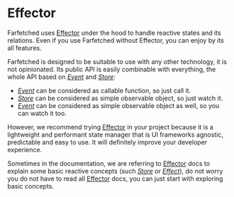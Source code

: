 # Effector

Farfetched uses [Effector](https://effector.dev) under the hood to handle reactive states and its relations. Even if you use Farfetched without Effector, you can enjoy by its all features.

Farfetched is designed to be suitable to use with any other technology, it is not opinionated. Its public API is easily combinable with everything, the whole API based on [_Event_](https://effector.dev/docs/api/effector/event) and [_Store_](https://effector.dev/docs/api/effector/store):

- [_Event_](https://effector.dev/docs/api/effector/event) can be considered as callable function, so just call it.
- [_Store_](https://effector.dev/docs/api/effector/store) can be considered as simple observable object, so just watch it.
- [_Event_](https://effector.dev/docs/api/effector/event) can be considered as simple observable object as well, so you can watch it too.

However, we recommend trying [Effector](https://effector.dev) in your project because it is a lightweight and performant state manager that is UI frameworks agnostic, predictable and easy to use. It will definitely improve your developer experience.

Sometimes in the documentation, we are referring to [Effector](https://effector.dev) docs to explain some basic reactive concepts (such [_Store_](https://effector.dev/docs/api/effector/store) or [_Effect_](https://effector.dev/docs/api/effector/effect)), do not worry you do not have to read all [Effector](https://effector.dev) docs, you can just start with exploring basic concepts.
